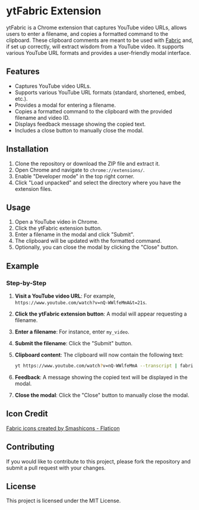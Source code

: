 # ytFabric Extension

ytFabric is a Chrome extension that captures YouTube video URLs, allows users to enter a filename, and copies a formatted command to the clipboard. These clipboard comments are meant to be used with [Fabric](https://github.com/danielmiessler/fabric) and, if set up correctly, will extract wisdom from a YouTube video. It supports various YouTube URL formats and provides a user-friendly modal interface.

## Features

- Captures YouTube video URLs.
- Supports various YouTube URL formats (standard, shortened, embed, etc.).
- Provides a modal for entering a filename.
- Copies a formatted command to the clipboard with the provided filename and video ID.
- Displays feedback message showing the copied text.
- Includes a close button to manually close the modal.

## Installation

1. Clone the repository or download the ZIP file and extract it.
2. Open Chrome and navigate to `chrome://extensions/`.
3. Enable "Developer mode" in the top right corner.
4. Click "Load unpacked" and select the directory where you have the extension files.

## Usage

1. Open a YouTube video in Chrome.
2. Click the ytFabric extension button.
3. Enter a filename in the modal and click "Submit".
4. The clipboard will be updated with the formatted command.
5. Optionally, you can close the modal by clicking the "Close" button.

## Example

### Step-by-Step

1. **Visit a YouTube video URL**: For example, `https://www.youtube.com/watch?v=nQ-WWlfeMmA&t=21s`.
2. **Click the ytFabric extension button**: A modal will appear requesting a filename.
3. **Enter a filename**: For instance, enter `my_video`.
4. **Submit the filename**: Click the "Submit" button.
5. **Clipboard content**: The clipboard will now contain the following text:

    ```sh
    yt https://www.youtube.com/watch?v=nQ-WWlfeMmA --transcript | fabric --pattern extract_wisdom | obsidian ${filename}_nQ-WWlfeMmA -s -n
    ```

6. **Feedback**: A message showing the copied text will be displayed in the modal.
7. **Close the modal**: Click the "Close" button to manually close the modal.

## Icon Credit

<a href="https://www.flaticon.com/free-icons/fabric" title="fabric icons">Fabric icons created by Smashicons - Flaticon</a>

## Contributing

If you would like to contribute to this project, please fork the repository and submit a pull request with your changes.

## License

This project is licensed under the MIT License.